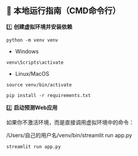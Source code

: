 
## 🚀 本地运行指南（CMD命令行）

1️⃣ **创建虚拟环境并安装依赖**
```
python -m venv venv
```
* Windows
```
venv\Scripts\activate
```
* Linux/MacOS
```
source venv/bin/activate
```
```
pip install -r requirements.txt
```

2️⃣ **启动预测Web应用**

如果你不激活环境，而是直接调用虚拟环境中的命令：

/Users/自己的用户名/venv/bin/streamlit run app.py

```
streamlit run app.py
```
